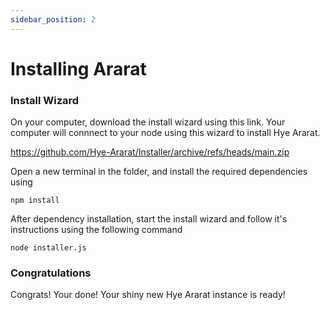 ```yaml
---
sidebar_position: 2
---
```


# Installing Ararat
<!-- The easiest way to install Ararat is one-click deployment to Hye Cloud over the Hye Speed Network-->

### Install Wizard
On your computer, download the install wizard using this link. Your computer will connnect to your node using this wizard to install Hye Ararat.

https://github.com/Hye-Ararat/Installer/archive/refs/heads/main.zip

Open a new terminal in the folder, and install the required dependencies using
```
npm install
```

After dependency installation, start the install wizard and follow it's instructions using the following command
```
node installer.js
```

### Congratulations
Congrats! Your done! Your shiny new Hye Ararat instance is ready!